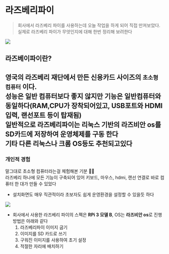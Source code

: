 # 라즈베리파이
> 회사에서 라즈베리 파이를 사용하는데 오늘 작업을 하게 되어 직접 만져보았다.<br>
실제로 라즈베리 파이가 무엇인지에 대해 한번 정리해 보려한다

<img src="https://blog.dalso.org/wp-content/uploads/2020/04/image-187.png">

## 라즈베이파이란?
영국의 라즈베리 재단에서 만든 신용카드 사이즈의 `초소형 컴퓨터` 이다.<br>
성능은 일반 컴퓨터보다 좋지 않지만 기능은 일반컴퓨터와 동일하다(RAM,CPU가 장착되어있고, USB포트와 HDMI입력, 랜선포트 등이 탑재됨)<br>
일반적으로 라즈베리파이는 리눅스 기반의 라즈비안 os를 SD카드에 저장하여 운영체제를 구동 한다<br>
기타 다른 리눅스나 크롬 OS등도 추천되고있다
---
### 개인적 경험
말그대로 초소형 컴퓨터라는걸 체험해본 기분 👩‍💻 <br>
라즈베리 하나에 모든 기능이 구축되어 있어 키보드, 마우스, hdmi, 랜선 연결로 바로 컴퓨터 한 대가 만들 수 있었다 <br>
* 설치화면도 매우 직관적이라 초보자도 쉽게 운영환경을 설정할 수 있을듯 하다
<img src="https://sergeswin.com/media/posts/1116/responsive/image_002-2xl.png">

* 회사에서 사용한 라즈베리 파이의 스펙은 **RPi 3 모델 B**, OS는 **라즈비안 os**로 진행방법은 아래와 같다
  1. 라즈베리파이 이미지 굽기
  2. 이미지를 SD 카드로 쓰기
  3. 구워진 이미지를 사용하여 초기 설정
  4. 적절한 자리에 배치하기